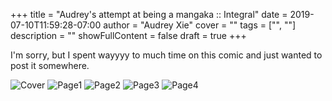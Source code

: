 +++
title = "Audrey's attempt at being a mangaka :: Integral"
date = 2019-07-10T11:59:28-07:00
author = "Audrey Xie"
cover = ""
tags = ["", ""]
description = ""
showFullContent = false
draft = true
+++

I'm sorry, but I spent wayyyy to much time on this comic and just wanted to post it somewhere.

![Cover](/images/integral/comics5.png)
![Page1](/images/integral/comics1.png)
![Page2](/images/integral/comics2.png)
![Page3](/images/integral/comics3.png)
![Page4](/images/integral/comics4.png)